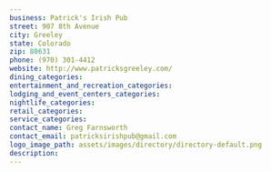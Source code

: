 ```yaml
---
business: Patrick's Irish Pub
street: 907 8th Avenue
city: Greeley
state: Colorado
zip: 80631
phone: (970) 301-4412
website: http://www.patricksgreeley.com/
dining_categories: 
entertainment_and_recreation_categories: 
lodging_and_event_centers_categories: 
nightlife_categories: 
retail_categories: 
service_categories: 
contact_name: Greg Farnsworth
contact_email: patricksirishpub@gmail.com
logo_image_path: assets/images/directory/directory-default.png
description: 
---
```

